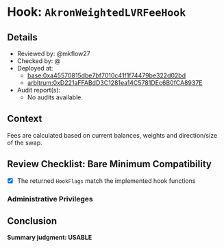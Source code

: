# Hook: `AkronWeightedLVRFeeHook`

## Details
- Reviewed by: @mkflow27
- Checked by: @
- Deployed at:
    - [base:0xa45570815dbe7bf7010c41f1f74479be322d02bd](https://basescan.org/address/0xa45570815dbe7bf7010c41f1f74479be322d02bd#readContract)
    - [arbitrum:0xD221aFFABdD3C1281ea14C5781DEc6B0fCA8937E](https://arbiscan.io/address/0xd221affabdd3c1281ea14c5781dec6b0fca8937e)
- Audit report(s):
    - No audits available.

## Context
Fees are calculated based on current balances, weights and direction/size of the swap.

## Review Checklist: Bare Minimum Compatibility

- [x] The returned `HookFlags` match the implemented hook functions

### Administrative Privileges

## Conclusion
**Summary judgment: USABLE**


